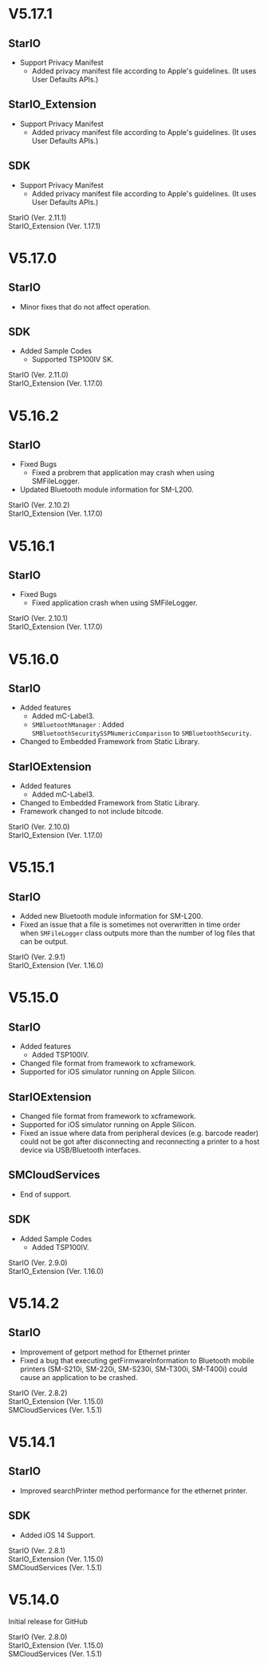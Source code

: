 # V5.17.1

## StarIO
- Support Privacy Manifest
   * Added privacy manifest file according to Apple's guidelines. (It uses User Defaults APIs.)

## StarIO_Extension
- Support Privacy Manifest
   * Added privacy manifest file according to Apple's guidelines. (It uses User Defaults APIs.)

## SDK
- Support Privacy Manifest
   * Added privacy manifest file according to Apple's guidelines. (It uses User Defaults APIs.)

StarIO (Ver. 2.11.1)<br>
StarIO_Extension (Ver. 1.17.1)


# V5.17.0

## StarIO
- Minor fixes that do not affect operation.

## SDK
- Added Sample Codes
   * Supported TSP100IV SK.

StarIO (Ver. 2.11.0)<br>
StarIO_Extension (Ver. 1.17.0)

# V5.16.2

## StarIO
- Fixed Bugs
  * Fixed a probrem that application may crash when using SMFileLogger.
- Updated Bluetooth module information for SM-L200.

StarIO (Ver. 2.10.2)<br>
StarIO_Extension (Ver. 1.17.0)


# V5.16.1

## StarIO
- Fixed Bugs
  * Fixed application crash when using SMFileLogger.

StarIO (Ver. 2.10.1)<br>
StarIO_Extension (Ver. 1.17.0)


# V5.16.0

## StarIO
- Added features
  * Added mC-Label3.
  * `SMBluetoothManager` : Added `SMBluetoothSecuritySSPNumericComparison` to `SMBluetoothSecurity`.
- Changed to Embedded Framework from Static Library.

## StarIOExtension
- Added features
  * Added mC-Label3.
- Changed to Embedded Framework from Static Library.
- Framework changed to not include bitcode.

StarIO (Ver. 2.10.0)<br>
StarIO_Extension (Ver. 1.17.0)


# V5.15.1

## StarIO
- Added new Bluetooth module information for SM-L200.
- Fixed an issue that a file is sometimes not overwritten in time order when `SMFileLogger` class outputs more than the number of log files that can be output.

StarIO (Ver. 2.9.1)<br>
StarIO_Extension (Ver. 1.16.0)


# V5.15.0

## StarIO
- Added features
  * Added TSP100IV.
- Changed file format from framework to xcframework.
- Supported for iOS simulator running on Apple Silicon.
        
## StarIOExtension
- Changed file format from framework to xcframework.
- Supported for iOS simulator running on Apple Silicon.
- Fixed an issue where data from peripheral devices (e.g. barcode reader) could not be got after disconnecting and reconnecting a printer to a host device via USB/Bluetooth interfaces.

## SMCloudServices
- End of support.

## SDK
- Added Sample Codes
  * Added TSP100IV.

StarIO (Ver. 2.9.0)<br>
StarIO_Extension (Ver. 1.16.0)


# V5.14.2

## StarIO
- Improvement of getport method for Ethernet printer
- Fixed a bug that executing getFirmwareInformation to Bluetooth mobile printers (SM-S210i, SM-220i, SM-S230i, SM-T300i, SM-T400i) could cause an application to be crashed.

StarIO (Ver. 2.8.2)<br>
StarIO_Extension (Ver. 1.15.0)<br>
SMCloudServices (Ver. 1.5.1)


# V5.14.1

## StarIO
- Improved searchPrinter method performance for the ethernet printer.

## SDK
- Added iOS 14 Support.

StarIO (Ver. 2.8.1)<br>
StarIO_Extension (Ver. 1.15.0)<br>
SMCloudServices (Ver. 1.5.1)


# V5.14.0

Initial release for GitHub

StarIO (Ver. 2.8.0)<br>
StarIO_Extension (Ver. 1.15.0)<br>
SMCloudServices (Ver. 1.5.1)
